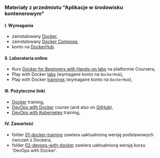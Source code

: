 ### Materiały z przedmiotu "Aplikacje w środowisku kontenerowym"

#### I. Wymagania
  - zainstalowany [Docker](https://docs.docker.com/get-started/get-docker/),
  - zainstalowany [Docker Compose](https://docs.docker.com/compose/),
  - konto na [DockerHub](https://hub.docker.com/).  

#### II. Laboratoria online
  - Kurs [Docker for Beginners with Hands-on labs](https://www.coursera.org/learn/docker-for-the-absolute-beginner) na platformie Coursera,    
  - Play with Docker [labs](https://labs.play-with-docker.com/) (wymagane konto na `DockerHub`),    
  - Play with Docker [trainings](https://training.play-with-docker.com/) (wymagane konto na `DockerHub`),    

#### III. Pożyteczne linki
  - [Docker](https://github.com/delner/docker-training/blob/master/README.md) training,  
  - [DevOps with Docker](https://devopswithdocker.com/) course (and also on [GitHub](https://github.com/docker-hy/docker-hy.github.io)),  
  - [DevOps with Kubernetes](https://devopswithkubernetes.com/) training,  



#### IV. Zawartość
  - folder [01-docker-training](01-docker-training/README.md) zawiera uaktualnioną wersję podstawowych ćwiczeń z Dockera,  
  - folder [02-devops-with-docker](02-devops-with-docker) zawiera uaktualnioną wersję kursu 'DevOps with Docker'.  
